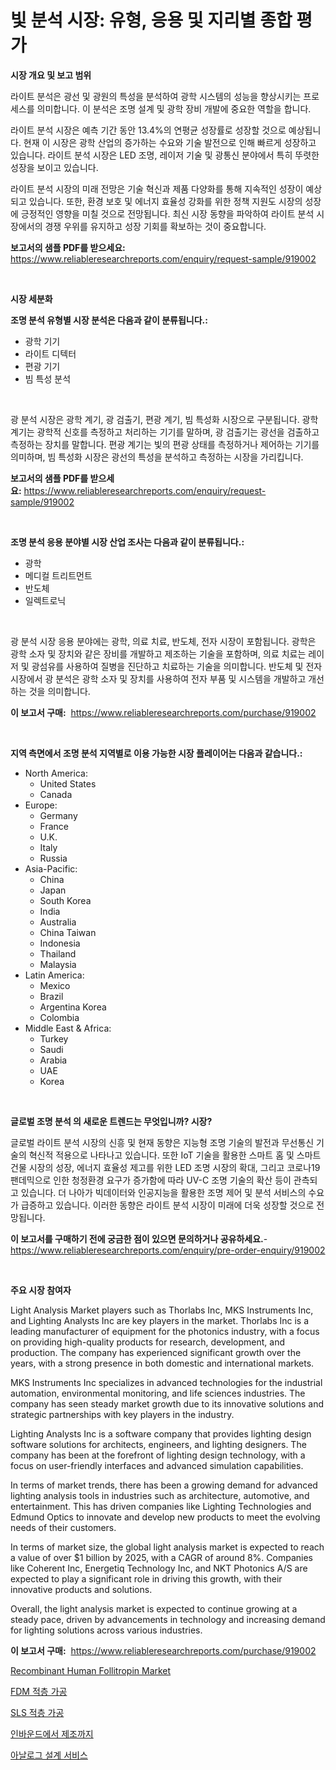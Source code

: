<p><h1>빛 분석 시장: 유형, 응용 및 지리별 종합 평가</h1></p><p><strong>시장 개요 및 보고 범위</strong></p>
<p><p>라이트 분석은 광선 및 광원의 특성을 분석하여 광학 시스템의 성능을 향상시키는 프로세스를 의미합니다. 이 분석은 조명 설계 및 광학 장비 개발에 중요한 역할을 합니다.</p><p>라이트 분석 시장은 예측 기간 동안 13.4%의 연평균 성장률로 성장할 것으로 예상됩니다. 현재 이 시장은 광학 산업의 증가하는 수요와 기술 발전으로 인해 빠르게 성장하고 있습니다. 라이트 분석 시장은 LED 조명, 레이저 기술 및 광통신 분야에서 특히 뚜렷한 성장을 보이고 있습니다.</p><p>라이트 분석 시장의 미래 전망은 기술 혁신과 제품 다양화를 통해 지속적인 성장이 예상되고 있습니다. 또한, 환경 보호 및 에너지 효율성 강화를 위한 정책 지원도 시장의 성장에 긍정적인 영향을 미칠 것으로 전망됩니다. 최신 시장 동향을 파악하여 라이트 분석 시장에서의 경쟁 우위를 유지하고 성장 기회를 확보하는 것이 중요합니다.</p></p>
<p><strong>보고서의 샘플 PDF를 받으세요:</strong> <a href="https://www.reliableresearchreports.com/enquiry/request-sample/919002">https://www.reliableresearchreports.com/enquiry/request-sample/919002</a></p>
<p>&nbsp;</p>
<p><strong>시장 세분화</strong></p>
<p><strong>조명 분석 유형별 시장 분석은 다음과 같이 분류됩니다.:</strong></p>
<p><ul><li>광학 기기</li><li>라이트 디텍터</li><li>편광 기기</li><li>빔 특성 분석</li></ul></p>
<p>&nbsp;</p>
<p><p>광 분석 시장은 광학 계기, 광 검출기, 편광 계기, 빔 특성화 시장으로 구분됩니다. 광학 계기는 광학적 신호를 측정하고 처리하는 기기를 말하며, 광 검출기는 광선을 검출하고 측정하는 장치를 말합니다. 편광 계기는 빛의 편광 상태를 측정하거나 제어하는 기기를 의미하며, 빔 특성화 시장은 광선의 특성을 분석하고 측정하는 시장을 가리킵니다.</p></p>
<p><strong>보고서의 샘플 PDF를 받으세요:</strong>&nbsp;<a href="https://www.reliableresearchreports.com/enquiry/request-sample/919002">https://www.reliableresearchreports.com/enquiry/request-sample/919002</a></p>
<p>&nbsp;</p>
<p><strong> 조명 분석 응용 분야별 시장 산업 조사는 다음과 같이 분류됩니다.:</strong></p>
<p><ul><li>광학</li><li>메디컬 트리트먼트</li><li>반도체</li><li>일렉트로닉</li></ul></p>
<p>&nbsp;</p>
<p><p>광 분석 시장 응용 분야에는 광학, 의료 치료, 반도체, 전자 시장이 포함됩니다. 광학은 광학 소자 및 장치와 같은 장비를 개발하고 제조하는 기술을 포함하며, 의료 치료는 레이저 및 광섬유를 사용하여 질병을 진단하고 치료하는 기술을 의미합니다. 반도체 및 전자 시장에서 광 분석은 광학 소자 및 장치를 사용하여 전자 부품 및 시스템을 개발하고 개선하는 것을 의미합니다.</p></p>
<p><strong>이 보고서 구매:</strong>&nbsp; <a href="https://www.reliableresearchreports.com/purchase/919002">https://www.reliableresearchreports.com/purchase/919002</a></p>
<p>&nbsp;</p>
<p><strong>지역 측면에서 조명 분석 지역별로 이용 가능한 시장 플레이어는 다음과 같습니다.:</strong></p>
<p><ul>
    <li>
        North America:
        <ul>
            <li>United States</li>
            <li>Canada</li>
        </ul>
    </li>
    <li>
        Europe:
        <ul>
            <li>Germany</li>
            <li>France</li>
            <li>U.K.</li>
            <li>Italy</li>
            <li>Russia</li>
        </ul>
    </li>
    <li>
        Asia-Pacific:
        <ul>
            <li>China</li>
            <li>Japan</li>
            <li>South Korea</li>
            <li>India</li>
            <li>Australia</li>
            <li>China Taiwan</li>
            <li>Indonesia</li>
            <li>Thailand</li>
            <li>Malaysia</li>
        </ul>
    </li>
    <li>
        Latin America:
        <ul>
            <li>Mexico</li>
            <li>Brazil</li>
            <li>Argentina Korea</li>
            <li>Colombia</li>
        </ul>
    </li>
    <li>
        Middle East & Africa:
        <ul>
            <li>Turkey</li>
            <li>Saudi</li>
            <li>Arabia</li>
            <li>UAE</li>
            <li>Korea</li>
        </ul>
    </li>
    </ul></p>
<p>&nbsp;</p>
<p><strong>글로벌 조명 분석 의 새로운 트렌드는 무엇입니까? 시장?</strong></p>
<p><p>글로벌 라이트 분석 시장의 신흥 및 현재 동향은 지능형 조명 기술의 발전과 무선통신 기술의 혁신적 적용으로 나타나고 있습니다. 또한 IoT 기술을 활용한 스마트 홈 및 스마트 건물 시장의 성장, 에너지 효율성 제고를 위한 LED 조명 시장의 확대, 그리고 코로나19 팬데믹으로 인한 청정환경 요구가 증가함에 따라 UV-C 조명 기술의 확산 등이 관측되고 있습니다. 더 나아가 빅데이터와 인공지능을 활용한 조명 제어 및 분석 서비스의 수요가 급증하고 있습니다. 이러한 동향은 라이트 분석 시장이 미래에 더욱 성장할 것으로 전망됩니다.</p></p>
<p><strong>이 보고서를 구매하기 전에 궁금한 점이 있으면 문의하거나 공유하세요.</strong>- <a href="https://www.reliableresearchreports.com/enquiry/pre-order-enquiry/919002">https://www.reliableresearchreports.com/enquiry/pre-order-enquiry/919002</a></p>
<p>&nbsp;</p>
<p><strong>주요 시장 참여자</strong></p>
<p><p>Light Analysis Market players such as Thorlabs Inc, MKS Instruments Inc, and Lighting Analysts Inc are key players in the market. Thorlabs Inc is a leading manufacturer of equipment for the photonics industry, with a focus on providing high-quality products for research, development, and production. The company has experienced significant growth over the years, with a strong presence in both domestic and international markets.</p><p>MKS Instruments Inc specializes in advanced technologies for the industrial automation, environmental monitoring, and life sciences industries. The company has seen steady market growth due to its innovative solutions and strategic partnerships with key players in the industry.</p><p>Lighting Analysts Inc is a software company that provides lighting design software solutions for architects, engineers, and lighting designers. The company has been at the forefront of lighting design technology, with a focus on user-friendly interfaces and advanced simulation capabilities.</p><p>In terms of market trends, there has been a growing demand for advanced lighting analysis tools in industries such as architecture, automotive, and entertainment. This has driven companies like Lighting Technologies and Edmund Optics to innovate and develop new products to meet the evolving needs of their customers.</p><p>In terms of market size, the global light analysis market is expected to reach a value of over $1 billion by 2025, with a CAGR of around 8%. Companies like Coherent Inc, Energetiq Technology Inc, and NKT Photonics A/S are expected to play a significant role in driving this growth, with their innovative products and solutions.</p><p>Overall, the light analysis market is expected to continue growing at a steady pace, driven by advancements in technology and increasing demand for lighting solutions across various industries.</p></p>
<p><strong>이 보고서 구매:</strong>&nbsp;&nbsp;<a href="https://www.reliableresearchreports.com/purchase/919002">https://www.reliableresearchreports.com/purchase/919002</a></p>
<p><p><a href="https://github.com/biheemgalvinlouises6hokrh3h/Market-Research-Report-List-1/blob/main/recombinant-human-follitropin-market.md">Recombinant Human Follitropin Market</a></p><p><a href="https://github.com/sougarounis/Market-Research-Report-List-2/blob/main/3991543182724.md">FDM 적층 가공</a></p><p><a href="https://github.com/laholand/Market-Research-Report-List-2/blob/main/8413270182725.md">SLS 적층 가공</a></p><p><a href="https://github.com/sougarounis/Market-Research-Report-List-2/blob/main/7880137182722.md">인바운드에서 제조까지</a></p><p><a href="https://github.com/laholand/Market-Research-Report-List-2/blob/main/3267703182723.md">아날로그 설계 서비스</a></p></p>
